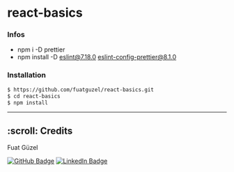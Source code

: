 # react-basics

### Infos

- npm i -D prettier
- npm install -D eslint@7.18.0 eslint-config-prettier@8.1.0

### Installation

```sh
$ https://github.com/fuatguzel/react-basics.git
$ cd react-basics
$ npm install
```

---

<h2 id="credits"> :scroll: Credits</h2>

Fuat Güzel

[![GitHub Badge](https://img.shields.io/badge/GitHub-100000?style=for-the-badge&logo=github&logoColor=white)](https://github.com/fuatguzel)
[![LinkedIn Badge](https://img.shields.io/badge/LinkedIn-0077B5?style=for-the-badge&logo=linkedin&logoColor=white)](https://www.linkedin.com/in/fuat-guzel)
